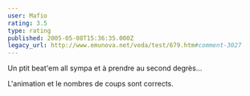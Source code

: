 ```yaml
---
user: Mafio
rating: 3.5
type: rating
published: 2005-05-08T15:36:35.000Z
legacy_url: http://www.emunova.net/veda/test/679.htm#comment-3027
---
```

Un ptit beat'em all sympa et à prendre au second degrès...

L'animation et le nombres de coups sont corrects.